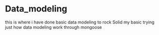 # Data_modeling
this is where i have done basic data modeling to rock Solid my basic
trying just how data modeling work through mongoose
